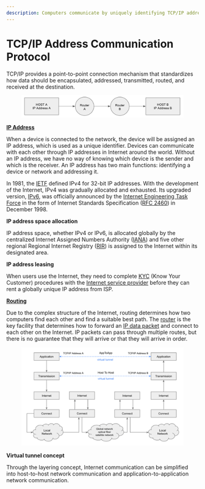 ```yaml
---
description: Computers communicate by uniquely identifying TCP/IP addresses
---
```


# TCP/IP Address Communication Protocol

TCP/IP provides a point-to-point connection mechanism that standardizes how data should be encapsulated, addressed, transmitted, routed, and received at the destination.

<figure><img src="../../../../.gitbook/assets/image (2).png" alt=""><figcaption></figcaption></figure>

[**IP Address**](https://en.wikipedia.org/wiki/IP\_address)

When a device is connected to the network, the device will be assigned an IP address, which is used as a unique identifier. Devices can communicate with each other through IP addresses in Internet around the world. Without an IP address, we have no way of knowing which device is the sender and which is the receiver. An IP address has two main functions: identifying a device or network and addressing it.

In 1981, the [IETF](https://www.ietf.org/) defined IPv4 for 32-bit IP addresses. With the development of the Internet, IPv4 was gradually allocated and exhausted. Its upgraded version, [IPv6](https://datatracker.ietf.org/doc/html/rfc2460), was officially announced by the [Internet Engineering Task Force](https://en.wikipedia.org/wiki/Internet\_Engineering\_Task\_Force) in the form of Internet Standards Specification ([RFC 2460](https://datatracker.ietf.org/doc/html/rfc2460)) in December 1998.

**IP address space allocation**

IP address space, whether IPv4 or IPv6, is allocated globally by the centralized Internet Assigned Numbers Authority ([IANA](https://en.wikipedia.org/wiki/Internet\_Assigned\_Numbers\_Authority)) and five other regional Regional Internet Registry ([RIR](https://en.wikipedia.org/wiki/Regional\_Internet\_registry)) is assigned to the Internet within its designated area.

**IP address leasing**

When users use the Internet, they need to complete [KYC](https://en.wikipedia.org/wiki/Know\_your\_customer) (Know Your Customer) procedures with the [Internet service provider](https://en.wikipedia.org/wiki/Internet\_service\_provider) before they can rent a globally unique IP address from ISP.

[**Routing**](https://en.wikipedia.org/wiki/Routing)

Due to the complex structure of the Internet, routing determines how two computers find each other and find a suitable best path. The [router](https://en.wikipedia.org/wiki/Router\_\(computing\)) is the key facility that determines how to forward an [IP data packet](https://en.wikipedia.org/wiki/Network\_packet) and connect to each other on the Internet. IP packets can pass through multiple routes, but there is no guarantee that they will arrive or that they will arrive in order.

<figure><img src="../../../../.gitbook/assets/image (1).png" alt=""><figcaption></figcaption></figure>

**Virtual tunnel concept**

Through the layering concept, Internet communication can be simplified into host-to-host network communication and application-to-application network communication.
